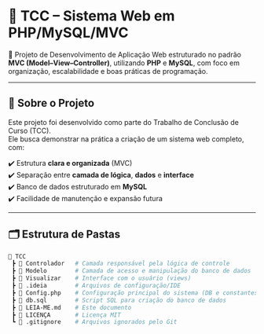 # 📌 TCC – Sistema Web em PHP/MySQL/MVC  

🚀 Projeto de Desenvolvimento de Aplicação Web estruturado no padrão **MVC (Model–View–Controller)**, utilizando **PHP** e **MySQL**, com foco em organização, escalabilidade e boas práticas de programação.  

---

## 📖 Sobre o Projeto  
Este projeto foi desenvolvido como parte do Trabalho de Conclusão de Curso (TCC).  
Ele busca demonstrar na prática a criação de um sistema web completo, com:  

✔️ Estrutura **clara e organizada** (MVC)  
✔️ Separação entre **camada de lógica**, **dados** e **interface**  
✔️ Banco de dados estruturado em **MySQL**  
✔️ Facilidade de manutenção e expansão futura  

---

## 🗂 Estrutura de Pastas  

```bash
📂 TCC
 ┣ 📂 Controlador   # Camada responsável pela lógica de controle
 ┣ 📂 Modelo        # Camada de acesso e manipulação do banco de dados
 ┣ 📂 Visualizar    # Interface com o usuário (views)
 ┣ 📂 .ideia        # Arquivos de configuração/IDE
 ┣ 📜 Config.php    # Configuração principal do sistema (DB e constantes)
 ┣ 📜 db.sql        # Script SQL para criação do banco de dados
 ┣ 📜 LEIA-ME.md    # Este documento
 ┣ 📜 LICENÇA       # Licença MIT
 ┗ 📜 .gitignore    # Arquivos ignorados pelo Git

